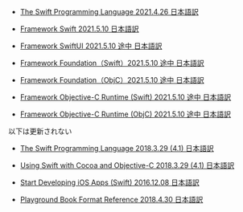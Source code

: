 ﻿* [The Swift Programming Language 2021.4.26 日本語訳](https://rusutikaa.github.io/docs/docs.swift.org/swift-book/index.html)

* [Framework Swift 2021.5.10 日本語訳](https://rusutikaa.github.io/docs/developer.apple.com/documentation/swift.html)

* [Framework SwiftUI 2021.5.10 途中 日本語訳](https://rusutikaa.github.io/docs/developer.apple.com/documentation/swiftui.html)

* [Framework Foundation（Swift）2021.5.10 途中 日本語訳](https://rusutikaa.github.io/docs/developer.apple.com/documentation/foundation.html)
* [Framework Foundation（ObjC）2021.5.10 途中 日本語訳](https://rusutikaa.github.io/docs/developer.apple.com2/documentation/foundation_language-objc.html)

* [Framework Objective-C Runtime (Swift) 2021.5.10 途中 日本語訳](https://rusutikaa.github.io/docs/developer.apple.com/documentation/objectivec.html)
* [Framework Objective-C Runtime (ObjC) 2021.5.10 途中 日本語訳](https://rusutikaa.github.io/docs/developer.apple.com2/documentation/objectivec_language-objc.html)

以下は更新されない

* [The Swift Programming Language 2018.3.29 (4.1) 日本語訳](https://rusutikaa.github.io/docs/developer.apple.com/library/archive/documentation/Swift/Conceptual/Swift_Programming_Language/index.html)

* [Using Swift with Cocoa and Objective-C 2018.3.29 (4.1) 日本語訳](https://rusutikaa.github.io/docs/developer.apple.com/library/archive/documentation/Swift/Conceptual/BuildingCocoaApps/index.html)

* [Start Developing iOS Apps (Swift) 2016.12.08 日本語訳](https://rusutikaa.github.io/docs/developer.apple.com/library/archive/referencelibrary/GettingStarted/DevelopiOSAppsSwift/index.html)

* [Playground Book Format Reference 2018.4.30 日本語訳](https://rusutikaa.github.io/docs/developer.apple.com/library/archive/documentation/Xcode/Conceptual/swift_playgrounds_doc_format/index.html)

